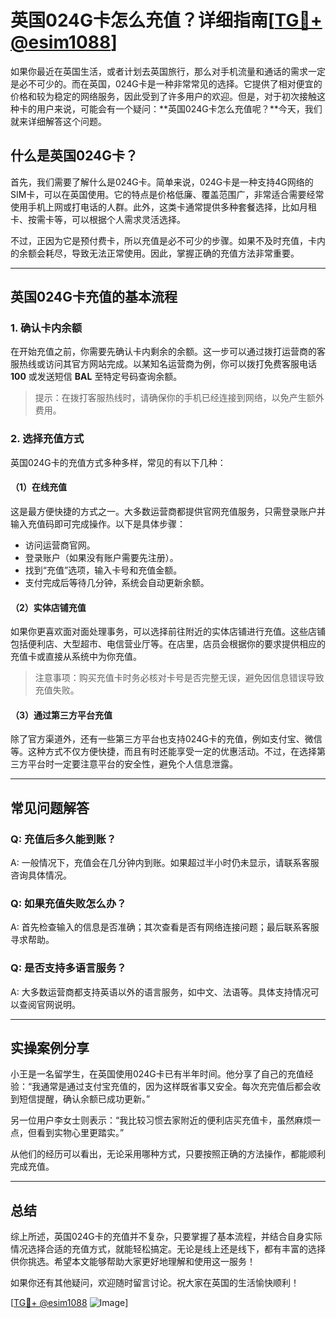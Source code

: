 # 英国024G卡怎么充值？详细指南[[TG💪+ @esim1088](https://t.me/s/esim1088)]

如果你最近在英国生活，或者计划去英国旅行，那么对手机流量和通话的需求一定是必不可少的。而在英国，024G卡是一种非常常见的选择。它提供了相对便宜的价格和较为稳定的网络服务，因此受到了许多用户的欢迎。但是，对于初次接触这种卡的用户来说，可能会有一个疑问：**英国024G卡怎么充值呢？**今天，我们就来详细解答这个问题。

## 什么是英国024G卡？

首先，我们需要了解什么是024G卡。简单来说，024G卡是一种支持4G网络的SIM卡，可以在英国使用。它的特点是价格低廉、覆盖范围广，非常适合需要经常使用手机上网或打电话的人群。此外，这类卡通常提供多种套餐选择，比如月租卡、按需卡等，可以根据个人需求灵活选择。

不过，正因为它是预付费卡，所以充值是必不可少的步骤。如果不及时充值，卡内的余额会耗尽，导致无法正常使用。因此，掌握正确的充值方法非常重要。

---

## 英国024G卡充值的基本流程

### 1. 确认卡内余额

在开始充值之前，你需要先确认卡内剩余的余额。这一步可以通过拨打运营商的客服热线或访问其官方网站完成。以某知名运营商为例，你可以拨打免费客服电话 **100** 或发送短信 **BAL** 至特定号码查询余额。

> 提示：在拨打客服热线时，请确保你的手机已经连接到网络，以免产生额外费用。

### 2. 选择充值方式

英国024G卡的充值方式多种多样，常见的有以下几种：

#### （1）在线充值

这是最方便快捷的方式之一。大多数运营商都提供官网充值服务，只需登录账户并输入充值码即可完成操作。以下是具体步骤：

- 访问运营商官网。
- 登录账户（如果没有账户需要先注册）。
- 找到“充值”选项，输入卡号和充值金额。
- 支付完成后等待几分钟，系统会自动更新余额。

#### （2）实体店铺充值

如果你更喜欢面对面处理事务，可以选择前往附近的实体店铺进行充值。这些店铺包括便利店、大型超市、电信营业厅等。在店里，店员会根据你的要求提供相应的充值卡或直接从系统中为你充值。

> 注意事项：购买充值卡时务必核对卡号是否完整无误，避免因信息错误导致充值失败。

#### （3）通过第三方平台充值

除了官方渠道外，还有一些第三方平台也支持024G卡的充值，例如支付宝、微信等。这种方式不仅方便快捷，而且有时还能享受一定的优惠活动。不过，在选择第三方平台时一定要注意平台的安全性，避免个人信息泄露。

---

## 常见问题解答

### Q: 充值后多久能到账？

A: 一般情况下，充值会在几分钟内到账。如果超过半小时仍未显示，请联系客服咨询具体情况。

### Q: 如果充值失败怎么办？

A: 首先检查输入的信息是否准确；其次查看是否有网络连接问题；最后联系客服寻求帮助。

### Q: 是否支持多语言服务？

A: 大多数运营商都支持英语以外的语言服务，如中文、法语等。具体支持情况可以查阅官网说明。

---

## 实操案例分享

小王是一名留学生，在英国使用024G卡已有半年时间。他分享了自己的充值经验：“我通常是通过支付宝充值的，因为这样既省事又安全。每次充完值后都会收到短信提醒，确认余额已成功更新。”

另一位用户李女士则表示：“我比较习惯去家附近的便利店买充值卡，虽然麻烦一点，但看到实物心里更踏实。”

从他们的经历可以看出，无论采用哪种方式，只要按照正确的方法操作，都能顺利完成充值。

---

## 总结

综上所述，英国024G卡的充值并不复杂，只要掌握了基本流程，并结合自身实际情况选择合适的充值方式，就能轻松搞定。无论是线上还是线下，都有丰富的选择供你挑选。希望本文能够帮助大家更好地理解和使用这一服务！

如果你还有其他疑问，欢迎随时留言讨论。祝大家在英国的生活愉快顺利！

[[TG💪+ @esim1088](https://t.me/s/esim1088) ![Image](https://i.postimg.cc/4NQfJmqS/Snipaste-2025-05-13-00-14-12.png)]
